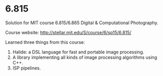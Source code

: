 # 6.815
Solution for MIT course 6.815/6.865  Digital & Computational Photography.

Course website: http://stellar.mit.edu/S/course/6/sp15/6.815/

Learned three things from this course:
1. Halide: a DSL language for fast and portable image processing.
2. A library implementing all kinds of image processing algorithms using C++. 
3. ISP pipelines.

